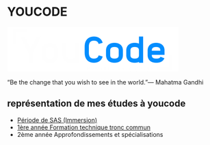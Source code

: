 # YOUCODE

![youcode](youcode.png)

“Be the change that you wish to see in the world.”― Mahatma Gandhi

## représentation de mes études à youcode

- [Période de SAS (Immersion)](https://github.com/achaayb/YOUCODE/tree/master/SAS)
- [1ère année Formation technique tronc commun](https://github.com/achaayb/YOUCODE/tree/master/1)
- 2ème année Approfondissements et spécialisations
